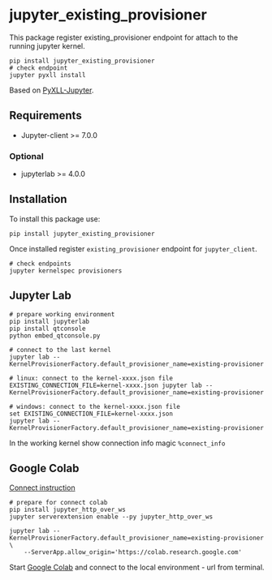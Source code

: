 # jupyter_existing_provisioner

This package register existing_provisioner endpoint for attach to the running jupyter kernel.

    pip install jupyter_existing_provisioner
    # check endpoint
    jupyter pyxll install

Based on [PyXLL-Jupyter](https://github.com/pyxll/pyxll-jupyter).

## Requirements

- Jupyter-client >= 7.0.0
  
### Optional

- jupyterlab >= 4.0.0

## Installation

To install this package use:

    pip install jupyter_existing_provisioner

Once installed register `existing_provisioner` endpoint for `jupyter_client`.

    # check endpoints
    jupyter kernelspec provisioners

## Jupyter Lab

    # prepare working environment
    pip install jupyterlab
    pip install qtconsole
    python embed_qtconsole.py

    # connect to the last kernel
    jupyter lab --KernelProvisionerFactory.default_provisioner_name=existing-provisioner
    
    # linux: connect to the kernel-xxxx.json file 
    EXISTING_CONNECTION_FILE=kernel-xxxx.json jupyter lab --KernelProvisionerFactory.default_provisioner_name=existing-provisioner
    
    # windows: connect to the kernel-xxxx.json file 
    set EXISTING_CONNECTION_FILE=kernel-xxxx.json
    jupyter lab --KernelProvisionerFactory.default_provisioner_name=existing-provisioner
    
In the working kernel show connection info magic `%connect_info`

## Google Colab

[Connect instruction](https://research.google.com/colaboratory/local-runtimes.html) 

    # prepare for connect colab
    pip install jupyter_http_over_ws
    jupyter serverextension enable --py jupyter_http_over_ws

    jupyter lab --KernelProvisionerFactory.default_provisioner_name=existing-provisioner \
        --ServerApp.allow_origin='https://colab.research.google.com'
    
Start [Google Colab](https://colab.research.google.com/?hl=ru_ru) and 
connect to the local environment - url from terminal.

